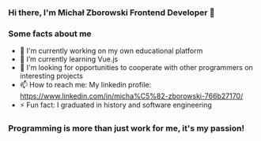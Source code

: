### Hi there, I'm Michał Zborowski Frontend Developer 👋


### Some facts about me

- 🔭 I'm currently working on my own educational platform
- 🌱 I’m currently learning Vue.js
- 👯 I'm looking for opportunities to cooperate with other programmers on interesting projects
- 📫 How to reach me: My linkedin profile: https://www.linkedin.com/in/micha%C5%82-zborowski-766b27170/
- ⚡ Fun fact: I graduated in history and software engineering


### Programming is more than just work for me, it's my passion!

